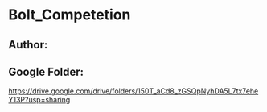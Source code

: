 # Bolt_Competetion

## Author:



## Google Folder:
https://drive.google.com/drive/folders/150T_aCd8_zGSQpNyhDA5L7tx7eheY13P?usp=sharing
